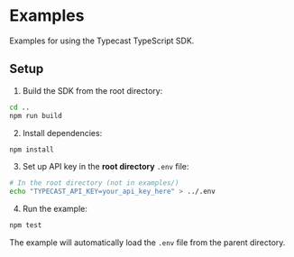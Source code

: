# Examples

Examples for using the Typecast TypeScript SDK.

## Setup

1. Build the SDK from the root directory:
```bash
cd ..
npm run build
```

2. Install dependencies:
```bash
npm install
```

3. Set up API key in the **root directory** `.env` file:
```bash
# In the root directory (not in examples/)
echo "TYPECAST_API_KEY=your_api_key_here" > ../.env
```

4. Run the example:
```bash
npm test
```

The example will automatically load the `.env` file from the parent directory.

